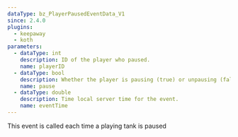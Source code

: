 ```yaml
---
dataType: bz_PlayerPausedEventData_V1
since: 2.4.0
plugins:
  - keepaway
  - koth
parameters:
  - dataType: int
    description: ID of the player who paused.
    name: playerID
  - dataType: bool
    description: Whether the player is pausing (true) or unpausing (false)
    name: pause
  - dataType: double
    description: Time local server time for the event.
    name: eventTime
---
```


This event is called each time a playing tank is paused
